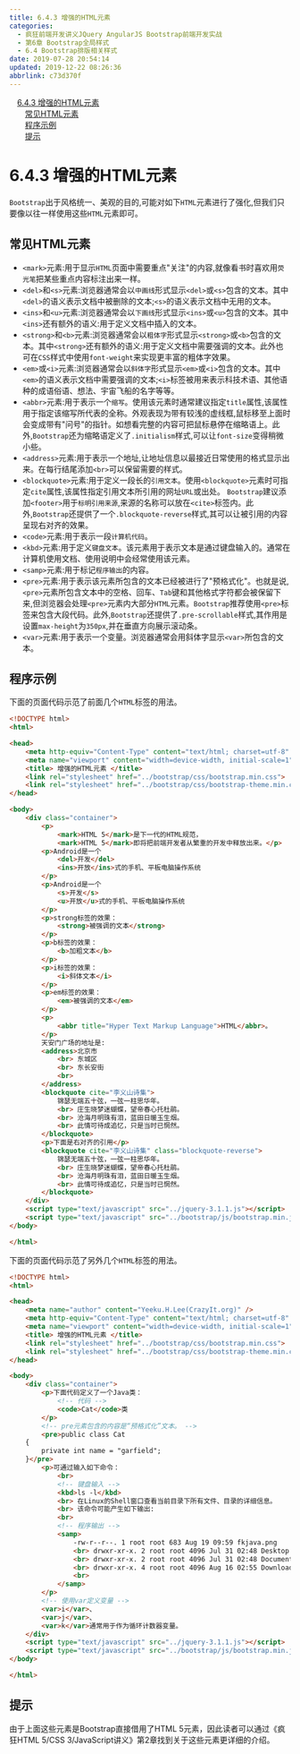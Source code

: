 ```yaml
---
title: 6.4.3 增强的HTML元素
categories: 
  - 疯狂前端开发讲义JQuery AngularJS Bootstrap前端开发实战
  - 第6章 Bootstrap全局样式
  - 6.4 Bootstrap排版相关样式
date: 2019-07-28 20:54:14
updated: 2019-12-22 08:26:36
abbrlink: c73d370f
---
```

<div id='my_toc'><a href="/JavaReadingNotes/c73d370f/#6-4-3-增强的HTML元素" class="header_1">6.4.3 增强的HTML元素</a><br><a href="/JavaReadingNotes/c73d370f/#常见HTML元素" class="header_2">常见HTML元素</a><br><a href="/JavaReadingNotes/c73d370f/#程序示例" class="header_2">程序示例</a><br><a href="/JavaReadingNotes/c73d370f/#提示" class="header_2">提示</a><br></div>
<style>.header_1{margin-left: 1em;}.header_2{margin-left: 2em;}.header_3{margin-left: 3em;}.header_4{margin-left: 4em;}.header_5{margin-left: 5em;}.header_6{margin-left: 6em;}</style>
<!--more-->
<script>if (navigator.platform.search('arm')==-1){document.getElementById('my_toc').style.display = 'none';}var e,p = document.getElementsByTagName('p');while (p.length>0) {e = p[0];e.parentElement.removeChild(e);}</script>

<!--end-->
<!--SSTStart-->
# 6.4.3 增强的HTML元素 #
<!--replace:del=D E L&em=E M&abbr=A B B R&blockquote=block quote-->

`Bootstrap`出于风格统一、美观的目的,可能对如下`HTML`元素进行了强化,但我们只要像以往一样使用这些`HTML`元素即可。
## 常见HTML元素 ##
- `<mark>`元素:用于显示`HTML`页面中需要重点"关注"的内容,就像看书时喜欢用`荧光笔`把某些重点内容标注出来一样。
- `<del>`和`<s>`元素:浏览器通常会以`中画线`形式显示`<del>`或`<s>`包含的文本。其中`<del>`的语义表示文档中被删除的文本;`<s>`的语义表示文档中无用的文本。
- `<ins>`和`<u>`元素:浏览器通常会以`下画线`形式显示`<ins>`或`<u>`包含的文本。其中`<ins>`还有额外的语义:用于定义文档中插入的文本。
- `<strong>`和`<b>`元素:浏览器通常会以`粗体字`形式显示`<strong>`或`<b>`包含的文本。其中`<strong>`还有额外的语义:用于定义文档中需要强调的文本。此外也可在`CSS`样式中使用`font-weight`来实现更丰富的粗体字效果。
- `<em>`或`<i>`元素:浏览器通常会以`斜体字`形式显示`<em>`或`<i>`包含的文本。其中`<em>`的语义表示文档中需要强调的文本;`<i>`标签被用来表示科技术语、其他语种的成语俗语、想法、宇宙飞船的名字等等。
- `<abbr>`元素:用于表示一个`缩写`。使用该元素时通常建议指定`title`属性,该属性用于指定该缩写所代表的全称。外观表现为带有较浅的虚线框,鼠标移至上面时会变成带有"问号"的指针。如想看完整的内容可把鼠标悬停在缩略语上。此外,`Bootstrap`还为缩略语定义了`.initialism`样式,可以让`font-size`变得稍微小些。
- `<address>`元素:用于表示一个地址,让地址信息以最接近日常使用的格式显示出来。在每行结尾添加`<br>`可以保留需要的样式。
- `<blockquote>`元素:用于定义一段长的`引用文本`。使用`<blockquote>`元素时可指定`cite`属性,该属性指定引用文本所引用的网址`URL`或出处。 `Bootstrap`建议添加`<footer>`用于`标明引用来源`,来源的名称可以放在`<cite>`标签内。此外,`Bootstrap`还提供了一个`.blockquote-reverse`样式,其可以让被引用的内容呈现右对齐的效果。
- `<code>`元素:用于表示一段`计算机代码`。
- `<kbd>`元素:用于定义`键盘文本`。该元素用于表示文本是通过键盘输入的。通常在计算机使用文档、使用说明中会经常使用该元素。
- `<samp>`元素:用于标记`程序输出`的内容。
- `<pre>`元素:用于表示该元素所包含的文本已经被进行了"预格式化"。也就是说,`<pre>`元素所包含文本中的空格、回车、`Tab`键和其他格式字符都会被保留下来,但浏览器会处理`<pre>`元素内大部分`HTML`元素。`Bootstrap`推荐使用`<pre>`标签来包含大段代码。此外,`Bootstrap`还提供了`.pre-scrollable`样式,其作用是设置`max-height`为`350px`,并在垂直方向展示滚动条。
- `<var>`元素:用于表示一个变量。浏览器通常会用斜体字显示`<var>`所包含的文本。

<!--SSTStop-->
## 程序示例 ##
下面的页面代码示范了前面几个`HTML`标签的用法。
```html
<!DOCTYPE html>
<html>

<head>
    <meta http-equiv="Content-Type" content="text/html; charset=utf-8" />
    <meta name="viewport" content="width=device-width, initial-scale=1">
    <title> 增强的HTML元素 </title>
    <link rel="stylesheet" href="../bootstrap/css/bootstrap.min.css">
    <link rel="stylesheet" href="../bootstrap/css/bootstrap-theme.min.css">
</head>

<body>
    <div class="container">
        <p>
            <mark>HTML 5</mark>是下一代的HTML规范，
            <mark>HTML 5</mark>即将把前端开发者从繁重的开发中释放出来。</p>
        <p>Android是一个
            <del>开发</del>
            <ins>开放</ins>式的手机、平板电脑操作系统
        </p>
        <p>Android是一个
            <s>开发</s>
            <u>开放</u>式的手机、平板电脑操作系统
        </p>
        <p>strong标签的效果：
            <strong>被强调的文本</strong>
        </p>
        <p>b标签的效果：
            <b>加粗文本</b>
        </p>
        <p>i标签的效果：
            <i>斜体文本</i>
        </p>
        <p>em标签的效果：
            <em>被强调的文本</em>
        </p>
        <p>
            <abbr title="Hyper Text Markup Language">HTML</abbr>。
        </p>
        天安门广场的地址是:
        <address>北京市
            <br> 东城区
            <br> 东长安街
            <br>
        </address>
        <blockquote cite="李义山诗集">
            锦瑟无端五十弦，一弦一柱思华年。
            <br> 庄生晓梦迷蝴蝶，望帝春心托杜鹃。
            <br> 沧海月明珠有泪，蓝田日暖玉生烟。
            <br> 此情可待成追忆，只是当时已惘然。
        </blockquote>
        <p>下面是右对齐的引用</p>
        <blockquote cite="李义山诗集" class="blockquote-reverse">
            锦瑟无端五十弦，一弦一柱思华年。
            <br> 庄生晓梦迷蝴蝶，望帝春心托杜鹃。
            <br> 沧海月明珠有泪，蓝田日暖玉生烟。
            <br> 此情可待成追忆，只是当时已惘然。
        </blockquote>
    </div>
    <script type="text/javascript" src="../jquery-3.1.1.js"></script>
    <script type="text/javascript" src="../bootstrap/js/bootstrap.min.js"></script>
</body>

</html>
```
下面的页面代码示范了另外几个`HTML`标签的用法。
```html
<!DOCTYPE html>
<html>

<head>
    <meta name="author" content="Yeeku.H.Lee(CrazyIt.org)" />
    <meta http-equiv="Content-Type" content="text/html; charset=utf-8" />
    <meta name="viewport" content="width=device-width, initial-scale=1">
    <title> 增强的HTML元素 </title>
    <link rel="stylesheet" href="../bootstrap/css/bootstrap.min.css">
    <link rel="stylesheet" href="../bootstrap/css/bootstrap-theme.min.css">
</head>

<body>
    <div class="container">
        <p>下面代码定义了一个Java类：
            <!-- 代码 -->
            <code>Cat</code>类
        </p>
        <!-- pre元素包含的内容是“预格式化”文本。 -->
        <pre>public class Cat
    {
        private int name = "garfield";
    }</pre>
        <p>可通过输入如下命令：
            <br>
            <!-- 键盘输入 -->
            <kbd>ls -l</kbd>
            <br> 在Linux的Shell窗口查看当前目录下所有文件、目录的详细信息。
            <br> 该命令可能产生如下输出:
            <br>
            <!-- 程序输出 -->
            <samp>
                -rw-r--r--. 1 root root 683 Aug 19 09:59 fkjava.png
                <br> drwxr-xr-x. 2 root root 4096 Jul 31 02:48 Desktop
                <br> drwxr-xr-x. 2 root root 4096 Jul 31 02:48 Documents
                <br> drwxr-xr-x. 4 root root 4096 Aug 16 02:55 Downloads
                <br>
            </samp>
        </p>
        <!-- 使用var定义变量 -->
        <var>i</var>、
        <var>j</var>、
        <var>k</var>通常用于作为循环计数器变量。
    </div>
    <script type="text/javascript" src="../jquery-3.1.1.js"></script>
    <script type="text/javascript" src="../bootstrap/js/bootstrap.min.js"></script>
</body>

</html>
```
## 提示 ##
由于上面这些元素是Bootstrap直接借用了HTML  5元素，因此读者可以通过《疯狂HTML  5/CSS  3/JavaScript讲义》第2章找到关于这些元素更详细的介绍。

